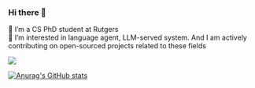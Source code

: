 ### Hi there 👋
🔭 I’m a CS PhD student at Rutgers  
🌱 I’m interested in language agent, LLM-served system. And I am actively contributing on open-sourced projects related to these fields

![](https://komarev.com/ghpvc/?username=dongyuanjushi)
<!--
**dongyuanjushi/dongyuanjushi** is a ✨ _special_ ✨ repository because its `README.md` (this file) appears on your GitHub profile.

Here are some ideas to get you started:
- 🤔 I’m looking for help with ...
- 💬 Ask me about ...

- 😄 Pronouns: ...
- ⚡ Fun fact: ...
-->
[![Anurag's GitHub stats](https://github-readme-stats.vercel.app/api?username=dongyuanjushi)](https://github.com/anuraghazra/github-readme-stats)
